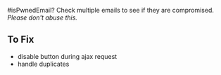 #isPwnedEmail?
Check multiple emails to see if they are compromised.
*Please don't abuse this.*

## To Fix
* disable button during ajax request
* handle duplicates 
